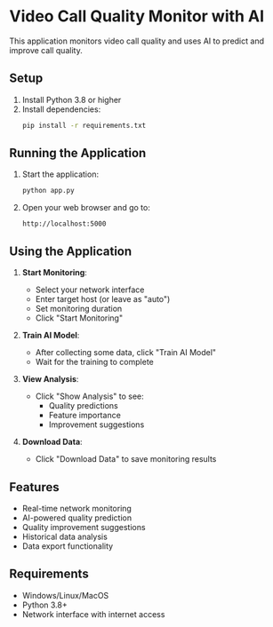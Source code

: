 # Video Call Quality Monitor with AI

This application monitors video call quality and uses AI to predict and improve call quality.

## Setup

1. Install Python 3.8 or higher
2. Install dependencies:
   ```bash
   pip install -r requirements.txt
   ```

## Running the Application

1. Start the application:
   ```bash
   python app.py
   ```

2. Open your web browser and go to:
   ```
   http://localhost:5000
   ```

## Using the Application

1. **Start Monitoring**:
   - Select your network interface
   - Enter target host (or leave as "auto")
   - Set monitoring duration
   - Click "Start Monitoring"

2. **Train AI Model**:
   - After collecting some data, click "Train AI Model"
   - Wait for the training to complete

3. **View Analysis**:
   - Click "Show Analysis" to see:
     - Quality predictions
     - Feature importance
     - Improvement suggestions

4. **Download Data**:
   - Click "Download Data" to save monitoring results

## Features

- Real-time network monitoring
- AI-powered quality prediction
- Quality improvement suggestions
- Historical data analysis
- Data export functionality

## Requirements

- Windows/Linux/MacOS
- Python 3.8+
- Network interface with internet access 